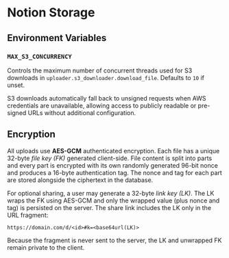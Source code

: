 # Notion Storage

## Environment Variables

### `MAX_S3_CONCURRENCY`
Controls the maximum number of concurrent threads used for S3 downloads in
`uploader.s3_downloader.download_file`. Defaults to `10` if unset.

S3 downloads automatically fall back to unsigned requests when AWS credentials
are unavailable, allowing access to publicly readable or pre-signed URLs
without additional configuration.

## Encryption

All uploads use **AES-GCM** authenticated encryption.  Each file has a
unique 32-byte *file key (FK)* generated client-side.  File content is
split into parts and every part is encrypted with its own randomly
generated 96-bit nonce and produces a 16-byte authentication tag.  The
nonce and tag for each part are stored alongside the ciphertext in the
database.

For optional sharing, a user may generate a 32-byte *link key (LK)*.
The LK wraps the FK using AES-GCM and only the wrapped value (plus
nonce and tag) is persisted on the server.  The share link includes the
LK only in the URL fragment:

```
https://domain.com/d/<id>#k=<base64url(LK)>
```

Because the fragment is never sent to the server, the LK and unwrapped
FK remain private to the client.

